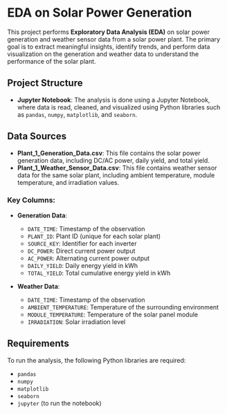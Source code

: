 # EDA on Solar Power Generation

This project performs **Exploratory Data Analysis (EDA)** on solar power generation and weather sensor data from a solar power plant. The primary goal is to extract meaningful insights, identify trends, and perform data visualization on the generation and weather data to understand the performance of the solar plant.

## Project Structure

- **Jupyter Notebook**: The analysis is done using a Jupyter Notebook, where data is read, cleaned, and visualized using Python libraries such as `pandas`, `numpy`, `matplotlib`, and `seaborn`.

## Data Sources

- **Plant_1_Generation_Data.csv**: This file contains the solar power generation data, including DC/AC power, daily yield, and total yield.
- **Plant_1_Weather_Sensor_Data.csv**: This file contains weather sensor data for the same solar plant, including ambient temperature, module temperature, and irradiation values.

### Key Columns:
- **Generation Data**:
  - `DATE_TIME`: Timestamp of the observation
  - `PLANT_ID`: Plant ID (unique for each solar plant)
  - `SOURCE_KEY`: Identifier for each inverter
  - `DC_POWER`: Direct current power output
  - `AC_POWER`: Alternating current power output
  - `DAILY_YIELD`: Daily energy yield in kWh
  - `TOTAL_YIELD`: Total cumulative energy yield in kWh

- **Weather Data**:
  - `DATE_TIME`: Timestamp of the observation
  - `AMBIENT_TEMPERATURE`: Temperature of the surrounding environment
  - `MODULE_TEMPERATURE`: Temperature of the solar panel module
  - `IRRADIATION`: Solar irradiation level

## Requirements

To run the analysis, the following Python libraries are required:

- `pandas`
- `numpy`
- `matplotlib`
- `seaborn`
- `jupyter` (to run the notebook)


